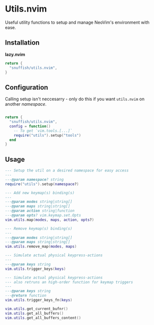# Utils.nvim

Useful utility functions to setup and manage NeoVim's environment with ease.

## Installation

**lazy.nvim**

```lua
return {
  "snuffish/utils.nvim",
}
```

## Configuration

Calling setup isn't neccesarry - only do this if you want `utils.nvim` on another *namespace*.

```lua

return {
  "snuffish/utils.nvim",
  config = function()
    -- To get `vim.tools.[...]`
    require("utils").setup("tools")
  end
}
```

## Usage

```lua
--- Setup the util on a desired namespace for easy access
---
---@param namespace? string
require("utils").setup(namespace?)

--- Add new keymap(s) binding(s)
---
---@param modes string|string[]
---@param maps string|string[]
---@param action string|function
---@param opts? vim.keymap.set.Opts
vim.utils.map(modes, maps, action, opts?)

--- Remove keymap(s) binding(s)
---
---@param modes string|string[]
---@param maps string|string[]
vim.utils.remove_map(modes, maps)

--- Simulate actual physical keypress-actions
---
---@param keys string
vim.utils.trigger_keys(keys)

--- Simulate actual physical keypress-actions
--- also retruns an high-order function for keymap triggers
---
---@param keys string
---@return function
vim.utils.trigger_keys_fn(keys)

vim.utils.get_current_bufnr()
vim.utils.get_all_buffers()
vim.utils.get_all_buffers_content()
```
